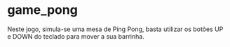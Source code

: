 # game_pong
Neste jogo, simula-se uma mesa de Ping Pong, basta utilizar os botões UP e DOWN do teclado para mover a sua barrinha.
